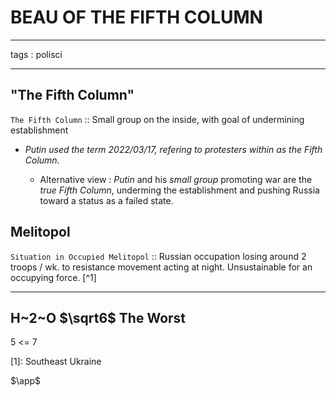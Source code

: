 # BEAU OF THE FIFTH COLUMN

---
tags : polisci

---

## "The Fifth Column"

   `The Fifth Column` :: Small group on the inside, with goal of undermining establishment

- *Putin used the term 2022/03/17, refering to protesters within as the Fifth Column.*

  - Alternative view : _Putin_ and his _small group_ promoting war are the _true Fifth Column_, underming the establishment and pushing Russia toward a status as a failed state.




## Melitopol

  `Situation in Occupied Melitopol` :: Russian occupation losing around 2 troops / wk. to resistance movement acting at night. Unsustainable for an occupying force. [^1]

---
H~2~O $\sqrt6$
The Worst
---

 5 <= 7

[1]: Southeast Ukraine


$\app$